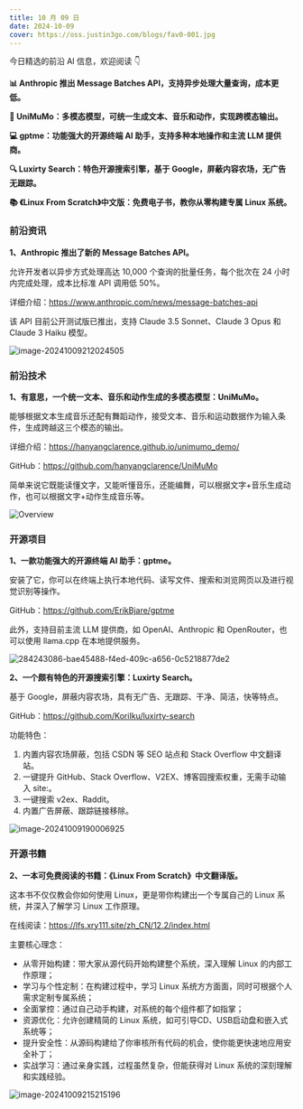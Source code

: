 ```yaml
---
title: 10 月 09 日
date: 2024-10-09
cover: https://oss.justin3go.com/blogs/fav0-001.jpg
---
```


今日精选的前沿 AI 信息，欢迎阅读 👇

**📊 Anthropic 推出 Message Batches API，支持异步处理大量查询，成本更低。**

**🎵 UniMuMo：多模态模型，可统一生成文本、音乐和动作，实现跨模态输出。**

**💻 gptme：功能强大的开源终端 AI 助手，支持多种本地操作和主流 LLM 提供商。**

**🔍 Luxirty Search：特色开源搜索引擎，基于 Google，屏蔽内容农场，无广告无跟踪。**

**📚 《Linux From Scratch》中文版：免费电子书，教你从零构建专属 Linux 系统。**



### 前沿资讯

**1、Anthropic 推出了新的 Message Batches API。**

允许开发者以异步方式处理高达 10,000 个查询的批量任务，每个批次在 24 小时内完成处理，成本比标准 API 调用低 50%。

详细介绍：https://www.anthropic.com/news/message-batches-api

该 API 目前公开测试版已推出，支持 Claude 3.5 Sonnet、Claude 3 Opus 和 Claude 3 Haiku 模型。

![image-20241009212024505](https://cdn.jsdelivr.net/gh/freelander/oss@master/ai-daily/2024-10-09/image-20241009212024505.png)



### 前沿技术

**1、有意思，一个统一文本、音乐和动作生成的多模态模型：UniMuMo。**

能够根据文本生成音乐还配有舞蹈动作，接受文本、音乐和运动数据作为输入条件，生成跨越这三个模态的输出。

详细介绍：https://hanyangclarence.github.io/unimumo_demo/

GitHub：https://github.com/hanyangclarence/UniMuMo

简单来说它既能读懂文字，又能听懂音乐，还能编舞，可以根据文字+音乐生成动作，也可以根据文字+动作生成音乐等。

![Overview](https://hanyangclarence.github.io/unimumo_demo/image/overview.png)



### 开源项目

**1、一款功能强大的开源终端 AI 助手：gptme。**

安装了它，你可以在终端上执行本地代码、读写文件、搜索和浏览网页以及进行视觉识别等操作。

GitHub：https://github.com/ErikBjare/gptme

此外，支持目前主流 LLM 提供商，如 OpenAI、Anthropic 和 OpenRouter，也可以使用 llama.cpp 在本地提供服务。

![284243086-bae45488-f4ed-409c-a656-0c5218877de2](https://cdn.jsdelivr.net/gh/freelander/oss@master/baodian/2024-10-09/284243086-bae45488-f4ed-409c-a656-0c5218877de2.gif)

**2、一个颇有特色的开源搜索引擎：Luxirty Search。**

基于 Google，屏蔽内容农场，具有无广告、无跟踪、干净、简洁，快等特点。

GitHub：https://github.com/KoriIku/luxirty-search

功能特色：

1. 内置内容农场屏蔽，包括 CSDN 等 SEO 站点和 Stack Overflow 中文翻译站。
2. 一键提升 GitHub、Stack Overflow、V2EX、博客园搜索权重，无需手动输入 site:。
3. 一键搜索 v2ex、Raddit。
4. 内置广告屏蔽、跟踪链接移除。

![image-20241009190006925](https://cdn.jsdelivr.net/gh/freelander/oss@master/ai-daily/2024-10-09/image-20241009190006925.png)



### 开源书籍

**2、一本可免费阅读的书籍：《Linux From Scratch》中文翻译版。**

这本书不仅仅教会你如何使用 Linux，更是带你构建出一个专属自己的 Linux 系统，并深入了解学习 Linux 工作原理。

在线阅读：https://lfs.xry111.site/zh_CN/12.2/index.html

主要核心理念：

- 从零开始构建：带大家从源代码开始构建整个系统，深入理解 Linux 的内部工作原理；
- 学习与个性定制：在构建过程中，学习 Linux 系统方方面面，同时可根据个人需求定制专属系统；
- 全面掌控：通过自己动手构建，对系统的每个组件都了如指掌；
- 资源优化：允许创建精简的 Linux 系统，如可引导CD、USB启动盘和嵌入式系统等；
- 提升安全性：从源码构建给了你审核所有代码的机会，使你能更快速地应用安全补丁；
- 实战学习：通过亲身实践，过程虽然复杂，但能获得对 Linux 系统的深刻理解和实践经验。

![image-20241009215215196](https://cdn.jsdelivr.net/gh/freelander/oss@master/ai-daily/2024-10-09/image-20241009215215196.png)
